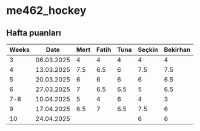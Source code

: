 # me462_hockey

## Hafta puanları

| Weeks | Date       | Mert | Fatih | Tuna | Seçkin | Bekirhan |
|-------|------------|------|-------|------|--------|----------|
| 3     | 06.03.2025 | 4    | 4     | 4    | 4      | 4        |
| 4     | 13.03.2025 | 7.5  | 6.5   | 6    | 7.5    | 7.5      |
| 5     | 20.03.2025 |   6  |   6   | 6    |    6   | 6.5      |
| 6     | 27.03.2025 |  7   |  6.5  | 6.5     |    5   | 6.5      |
| 7-8   | 10.04.2025 |  5   |   4   |6      |     4   | 3        |
| 9     | 17.04.2025 |  6.5 |   7    |6.5      |  7.5     |    6     |
| 10     | 24.04.2025 |   |       |      |    6   |     6   |
